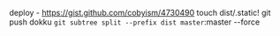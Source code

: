 deploy - https://gist.github.com/cobyism/4730490
touch dist/.static!
git push dokku `git subtree split --prefix dist master`:master --force
